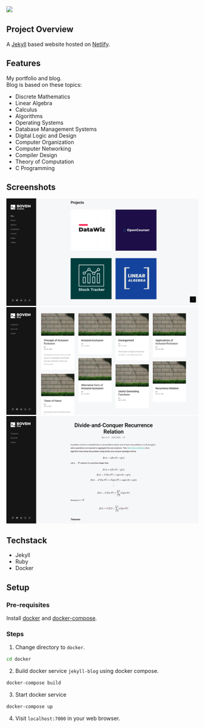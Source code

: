 <a href="https://bovem.github.io/" target="_blank"><img src="images/banner
.png"></a>

## Project Overview
A [Jekyll](https://jekyllrb.com/) based website hosted on [Netlify](https://www.netlify.com/). 

## Features
My portfolio and blog.  
Blog is based on these topics:
* Discrete Mathematics
* Linear Algebra
* Calculus
* Algorithms
* Operating Systems
* Database Management Systems
* Digital Logic and Design
* Computer Organization
* Computer Networking
* Compiler Design
* Theory of Computation
* C Programming

## Screenshots
<img src="images/screenshot1.png">
<img src="images/screenshot2.png">
<img src="images/screenshot3.png">

## Techstack
* Jekyll
* Ruby
* Docker

## Setup
### Pre-requisites
Install [docker](https://www.docker.com/) and [docker-compose](https://docs.docker.com/compose/).

### Steps
1. Change directory to `docker`.

```bash
cd docker
```
2. Build docker service `jekyll-blog` using docker compose.

```bash
docker-compose build
```

3. Start docker service

```bash
docker-compose up
```

4. Visit `localhost:7000` in your web browser.
